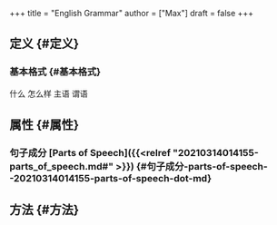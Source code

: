 +++
title = "English Grammar"
author = ["Max"]
draft = false
+++

## 定义 {#定义}


### 基本格式 {#基本格式}

什么 怎么样
主语 谓语


## 属性 {#属性}


### 句子成分 [Parts of Speech]({{<relref "20210314014155-parts_of_speech.md#" >}}) {#句子成分-parts-of-speech--20210314014155-parts-of-speech-dot-md}


## 方法 {#方法}
